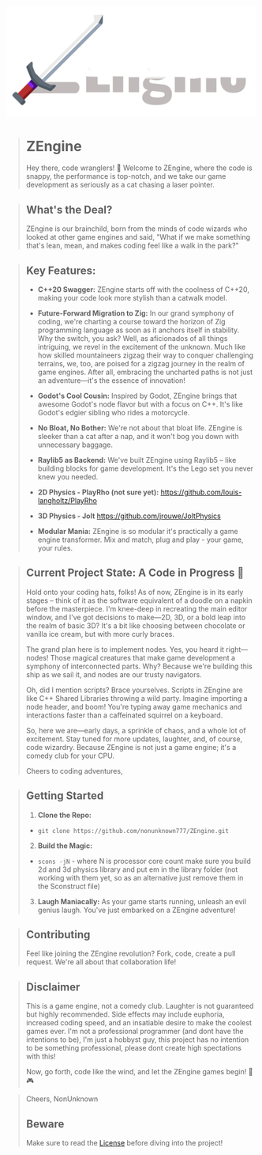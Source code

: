 ![Logo](logo.svg)

> # ZEngine
> 
> Hey there, code wranglers! 🚀 Welcome to ZEngine, where the code is snappy, the performance is top-notch, and we take our game development as seriously as a cat chasing a laser pointer.

> ## What's the Deal?
> 
> ZEngine is our brainchild, born from the minds of code wizards who looked at other game engines and said, "What if we make something that's lean, mean, and makes coding feel like a walk in the park?"

> ## Key Features:
> 
> -   **C++20 Swagger:** ZEngine starts off with the coolness of C++20, making your code look more stylish than a catwalk model.
>     
> -   **Future-Forward Migration to Zig:** In our grand symphony of coding, we're charting a course toward the horizon of Zig programming language as soon as it anchors itself in stability. Why the switch, you ask? Well, as aficionados of all things intriguing, we revel in the excitement of the unknown. Much like how skilled mountaineers zigzag their way to conquer challenging terrains, we, too, are poised for a zigzag journey in the realm of game engines. After all, embracing the uncharted paths is not just an adventure—it's the essence of innovation!
>     
> -   **Godot's Cool Cousin:** Inspired by Godot, ZEngine brings that awesome Godot's node flavor but with a focus on C++. It's like Godot's edgier sibling who rides a motorcycle.
>     
> -   **No Bloat, No Bother:** We're not about that bloat life. ZEngine is sleeker than a cat after a nap, and it won't bog you down with unnecessary baggage.
>     
> -   **Raylib5 as Backend:** We've built ZEngine using Raylib5 – like building blocks for game development. It's the Lego set you never knew you needed.
>     
> -   **2D Physics - PlayRho (not sure yet):** https://github.com/louis-langholtz/PlayRho
>    
> -   **3D Physics - Jolt** https://github.com/jrouwe/JoltPhysics
>    
> -   **Modular Mania:** ZEngine is so modular it's practically a game engine transformer. Mix and match, plug and play - your game, your rules.
>     

> ## Current Project State: A Code in Progress 🚧
> 
> Hold onto your coding hats, folks! As of now, ZEngine is in its early stages – think of it as the software equivalent of a doodle on a napkin before the masterpiece. I'm knee-deep in recreating the main editor window, and I've got decisions to make—2D, 3D, or a bold leap into the realm of basic 3D? It's a bit like choosing between chocolate or vanilla ice cream, but with more curly braces.
> 
> The grand plan here is to implement nodes. Yes, you heard it right—nodes! Those magical creatures that make game development a symphony of interconnected parts. Why? Because we're building this ship as we sail it, and nodes are our trusty navigators.
> 
> Oh, did I mention scripts? Brace yourselves. Scripts in ZEngine are like C++ Shared Libraries throwing a wild party. Imagine importing a node header, and boom! You're typing away game mechanics and interactions faster than a caffeinated squirrel on a keyboard.
> 
> So, here we are—early days, a sprinkle of chaos, and a whole lot of excitement. Stay tuned for more updates, laughter, and, of course, code wizardry. Because ZEngine is not just a game engine; it's a comedy club for your CPU.
> 
> Cheers to coding adventures,

> ## Getting Started
> 
> 1.  **Clone the Repo:**
>     
> -   `git clone https://github.com/nonunknown777/ZEngine.git` 
>     
> 
>     
> 2.   **Build the Magic:**
>
> -   `scons -jN` - where  N is processor core count
>       make sure you build 2d and 3d physics library and put em in the library folder (not working with them yet, so as an alternative just remove them in the Sconstruct file)
> 3.  **Laugh Maniacally:** As your game starts running, unleash an evil genius laugh. You've just embarked on a ZEngine adventure!
>     

> ## Contributing
> 
> Feel like joining the ZEngine revolution? Fork, code, create a pull request. We're all about that collaboration life!

> ## Disclaimer
> 
> This is a game engine, not a comedy club. Laughter is not guaranteed but highly recommended. Side effects may include euphoria, increased coding speed, and an insatiable desire to make the coolest games ever.
> I'm not a professional programmer (and dont have the intentions to be), I'm just a hobbyst guy, this project has no intention to be something professional, please dont create high spectations with this!
> 
> Now, go forth, code like the wind, and let the ZEngine games begin! 🚀🎮


> Cheers, NonUnknown
> ## Beware
> 
> Make sure to read the [License](./LICENSE.MD) before diving into the project!
